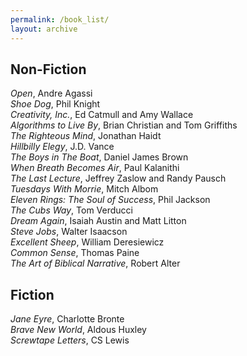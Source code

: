 ```yaml
---
permalink: /book_list/
layout: archive
---
```


## Non-Fiction 
*Open*, Andre Agassi   
*Shoe Dog*, Phil Knight   
*Creativity, Inc.*, Ed Catmull and Amy Wallace  
*Algorithms to Live By*, Brian Christian and Tom Griffiths    
*The Righteous Mind*, Jonathan Haidt  
*Hillbilly Elegy*, J.D. Vance  
*The Boys in The Boat*, Daniel James Brown   
*When Breath Becomes Air*, Paul Kalanithi  
*The Last Lecture*, Jeffrey Zaslow and Randy Pausch  
*Tuesdays With Morrie*, Mitch Albom  
*Eleven Rings: The Soul of Success*, Phil Jackson  
*The Cubs Way*, Tom Verducci  
*Dream Again*, Isaiah Austin and Matt Litton  
*Steve Jobs*, Walter Isaacson   
*Excellent Sheep*, William Deresiewicz  
*Common Sense*, Thomas Paine  
*The Art of Biblical Narrative*, Robert Alter   

## Fiction
*Jane Eyre*, Charlotte Bronte  
*Brave New World*, Aldous Huxley  
*Screwtape Letters*, CS Lewis   
